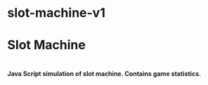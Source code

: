 # slot-machine-v1
<h1>Slot Machine<h1>
<h4>Java Script simulation of slot machine. Contains game statistics.<h4>
